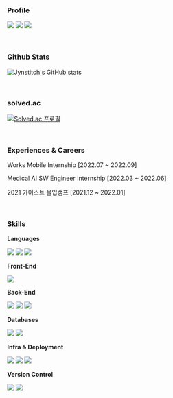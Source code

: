 
<!--
**jynstitch/jynstitch** is a ✨ _special_ ✨ repository because its `README.md` (this file) appears on your GitHub profile.

Here are some ideas to get you started:

- 🔭 I’m currently working on ...
- 🌱 I’m currently learning ...
- 👯 I’m looking to collaborate on ...
- 🤔 I’m looking for help with ...
- 💬 Ask me about ...
- 📫 How to reach me: ...
- 😄 Pronouns: ...
- ⚡ Fun fact: ...
-->
### Profile
<p>
<a href="https://career.programmers.co.kr/pr/awwsb41_4605"><img src="https://img.shields.io/badge/Programmers-3776AB?style=flat-square&logo=Programmers&logoColor=white"/></a>
<a href="https://jynstitch.notion.site/c0f9bd7b5e404e1bb6ceb88d78893435"><img src="https://img.shields.io/badge/Portfolio-000000?style=flat-square&logo=Notion&logoColor=white"/></a>
<a href="mailto:awwsb41@gmail.com"><img src="https://img.shields.io/badge/awwsb41@gmail.com-EA4335?style=flat-square&logo=Gmail&logoColor=white"/></a>
</p>

<br>

### Github Stats
![Jynstitch's GitHub stats](https://github-readme-stats.vercel.app/api?username=jynstitch&show_icons=true&theme=radical)

<br>

### solved.ac
[![Solved.ac
프로필](http://mazassumnida.wtf/api/v2/generate_badge?boj=awwsb41)](https://solved.ac/awwsb41)

<br>

### Experiences & Careers
<p>Works Mobile Internship [2022.07 ~ 2022.09]</p>
<p>Medical AI SW Engineer Internship [2022.03 ~ 2022.06]</p>
<p>2021 카이스트 몰입캠프 [2021.12 ~ 2022.01]</p>

<br>

### Skills
**Languages**

<p>
<img src="https://img.shields.io/badge/Java-007396?style=flat-square&logo=Java&logoColor=white"/>
<img src="https://img.shields.io/badge/Python-3776AB?style=flat-square&logo=#3776AB&logoColor=white"/>
<img src="https://img.shields.io/badge/JavaScript-F7DF1E?style=flat-square&logo=JavaScript&logoColor=black"/>
</p>

**Front-End**

<p>
<img src="https://img.shields.io/badge/React-61DAFB?style=flat-square&logo=react&logoColor=black">
</p>

**Back-End**

<p>
<img src="https://img.shields.io/badge/SpringBoot-6DB33F?style=flat-square&logo=SpringBoot&logoColor=white"/>
<img src="https://img.shields.io/badge/Django-092E20?style=flat-square&logo=Django&logoColor=white"/>
<img src="https://img.shields.io/badge/FastAPI-009688?style=flat-square&logo=FastAPI&logoColor=white"/>
</p>

**Databases**

<p>
<img src="https://img.shields.io/badge/MySQL-007396?style=flat-square&logo=mysql&logoColor=white"/>
<img src="https://img.shields.io/badge/PostgreSQL-4169E1?style=flat-square&logo=PostgreSQL&logoColor=white"/>
</p>

**Infra & Deployment**

<p>
<img src="https://img.shields.io/badge/Docker-2496ED?style=flat-square&logo=Docker&logoColor=white"/>
<img src="https://img.shields.io/badge/Jenkins-D24939?style=flat-square&logo=Jenkins&logoColor=white"/>
<img src="https://img.shields.io/badge/Amazon_EC2-FF9900?style=flat-square&logo=Amazon EC2&logoColor=white"/>
</p>

**Version Control**

<p>
<img src="https://img.shields.io/badge/Gitlab-FC6D26?style=flat-square&logo=Gitlab&logoColor=white"/>
<img src="https://img.shields.io/badge/Github-181717?style=flat-square&logo=Github&logoColor=white">
</p>

<br>
